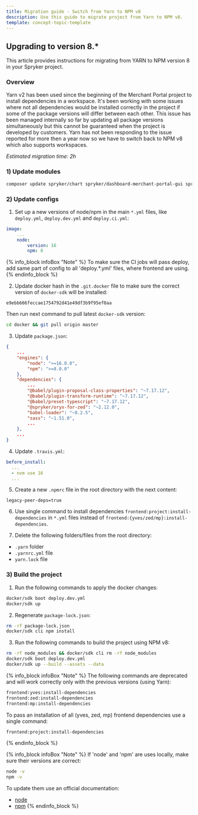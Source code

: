 ```yaml
---
title: Migration guide - Switch from Yarn to NPM v8
description: Use this guide to migrate project from Yarn to NPM v8.
template: concept-topic-template
---
```


## Upgrading to version 8.*

This article provides instructions for migrating from YARN to NPM version 8 in your Spryker project.

### Overview

Yarn v2 has been used since the beginning of the Merchant Portal project to install dependencies in a workspace.
It's been working with some issues where not all dependencies would be installed correctly in the project if some of the package versions will differ between each other.
This issue has been managed internally so far by updating all package versions simultaneously but this cannot be guaranteed when the project is developed by customers.
Yarn has not been responding to the issue reported for more then a year now so we have to switch back to NPM v8 which also supports workspaces.

*Estimated migration time: 2h*

### 1) Update modules

```bash
composer update spryker/chart spryker/dashboard-merchant-portal-gui spryker/discount spryker/gui spryker/gui-table spryker/merchant-profile-merchant-portal-gui spryker/product-merchant-portal-gui spryker/product-offer-merchant-portal-gui spryker/product-relation-gui spryker/sales-merchant-portal-gui spryker/security-merchant-portal-gui spryker/state-machine spryker/user-merchant-portal-gui spryker/zed-ui spryker-shop/product-review-widget spryker-shop/shop-ui
```

### 2) Update configs

1. Set up a new versions of node/npm in the main `*.yml` files, like `deploy.yml`, `deploy.dev.yml` and `deploy.ci.yml`:

```yaml
image:
    ...
    node:
        version: 16
        npm: 8
```

{% info_block infoBox "Note" %}
To make sure the CI jobs will pass deploy, add same part of config to all 'deploy.*.yml' files, where frontend are using.
{% endinfo_block %}

2. Update docker hash in the `.git.docker` file to make sure the correct version of `docker-sdk` will be installed:

```text
e9ebb666feccae1754792d41e49df3b9f95ef0aa
```

Then run next command to pull latest `docker-sdk` version:

```bash
cd docker && git pull origin master
```

3. Update `package.json`:

```json
{
    ...
    "engines": {
        "node": ">=16.0.0",
        "npm": ">=8.0.0"
    },
    "dependencies": {
        ...
        "@babel/plugin-proposal-class-properties": "~7.17.12",
        "@babel/plugin-transform-runtime": "~7.17.12",
        "@babel/preset-typescript": "~7.17.12",
        "@spryker/oryx-for-zed": "~2.12.0",
        "babel-loader": "~8.2.5",
        "sass": "~1.51.0",
        ...
    },
    ...
}
```

4. Update `.travis.yml`:

```yaml
before_install:
  ...
  - nvm use 16
  ...
```

5. Create a new `.npmrc` file in the root directory with the next content: 

```text
legacy-peer-deps=true
```

6. Use single command to install dependencies `frontend:project:install-dependencies` in `*.yml` files instead of `frontend:{yves/zed/mp}:install-dependencies`.

7. Delete the following folders/files from the root directory:

- `.yarn` folder
- `.yarnrc.yml` file
- `yarn.lock` file

### 3) Build the project

1. Run the following commands to apply the docker changes:

```bash
docker/sdk boot deploy.dev.yml
docker/sdk up
```

2. Regenerate `package-lock.json`: 

```bash
rm -rf package-lock.json
docker/sdk cli npm install
```

3. Run the following commands to build the project using NPM v8:

```bash
rm -rf node_modules && docker/sdk cli rm -rf node_modules
docker/sdk boot deploy.dev.yml
docker/sdk up --build --assets --data
```

{% info_block infoBox "Note" %}
The following commands are deprecated and will work correctly only with the previous versions (using Yarn):

```bash
frontend:yves:install-dependencies
frontend:zed:install-dependencies
frontend:mp:install-dependencies
```

To pass an installation of all (yves, zed, mp) frontend dependencies use a single command: 

```bash
frontend:project:install-dependencies
```
{% endinfo_block %}

{% info_block infoBox "Note" %}
If 'node' and 'npm' are uses locally, make sure their versions are correct:

```bash
node -v
npm -v
```

To update them use an official documentation:

- [node](https://nodejs.org/en/download/package-manager)
- [npm](https://docs.npmjs.com/try-the-latest-stable-version-of-npm)
{% endinfo_block %}
